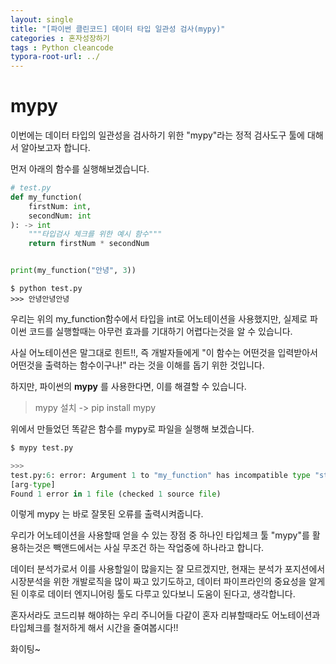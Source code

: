 ```yaml
---
layout: single
title: "[파이썬 클린코드] 데이터 타입 일관성 검사(mypy)"
categories : 혼자성장하기
tags : Python cleancode
typora-root-url: ../
---
```


# mypy
이번에는 데이터 타입의 일관성을 검사하기 위한 "mypy"라는 정적 검사도구 툴에 대해서 알아보고자 합니다.

먼저 아래의 함수를 실행해보겠습니다.

```python
# test.py
def my_function(
	firstNum: int, 
	secondNum: int
): -> int
    """타입검사 체크를 위한 예시 함수"""
    return firstNum * secondNum


print(my_function("안녕", 3))
```

```
$ python test.py
>>> 안녕안녕안녕
```

우리는 위의 my_function함수에서 타입을 int로 어노테이션을 사용했지만, 실제로 파이썬 코드를 실행할때는 아무런 효과를 기대하기 어렵다는것을 알 수 있습니다.

사실 어노테이션은 말그대로 힌트!!, 즉 개발자들에게
"이 함수는 어떤것을 입력받아서 어떤것을 출력하는 함수이구나!" 라는 것을 이해를 돕기 위한 것입니다.


하지만, 파이썬의 **mypy** 를 사용한다면, 이를 해결할 수 있습니다.
> mypy 설치 -> pip install mypy 

위에서 만들었던 똑같은 함수를 mypy로 파일을 실행해 보겠습니다.

```python
$ mypy test.py

>>>
test.py:6: error: Argument 1 to "my_function" has incompatible type "str"; expected "int"  
[arg-type]
Found 1 error in 1 file (checked 1 source file)
```

이렇게 mypy 는 바로 잘못된 오류를 출력시켜줍니다.

우리가 어노테이션을 사용할때 얻을 수 있는 장점 중 하나인 타입체크 툴 "mypy"를 활용하는것은 빽앤드에서는 사실 무조건 하는 작업중에 하나라고 합니다. 

데이터 분석가로서 이를 사용할일이 많을지는 잘 모르겠지만, 현재는 분석가 포지션에서 시장분석을 위한 개발로직을 많이 짜고 있기도하고, 데이터 파이프라인의 중요성을 알게된 이후로 데이터 엔지니어링 툴도 다루고 있다보니 도움이 된다고, 생각합니다. 

혼자서라도 코드리뷰 해야하는 우리 주니어들 다같이 혼자 리뷰할때라도 어노테이션과 타입체크를 철저하게 해서 시간을 줄여봅시다!!

화이팅~